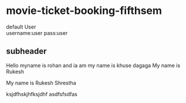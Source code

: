 # movie-ticket-booking-fifthsem


default User    
username:user
pass:user

## subheader
Hello
myname is rohan and ia am
my name is khuse
dagaga
My name is Rukesh 

My name is Rukesh Shrestha


ksjdfhskjhfksjdhf
asdfsfsdfas

